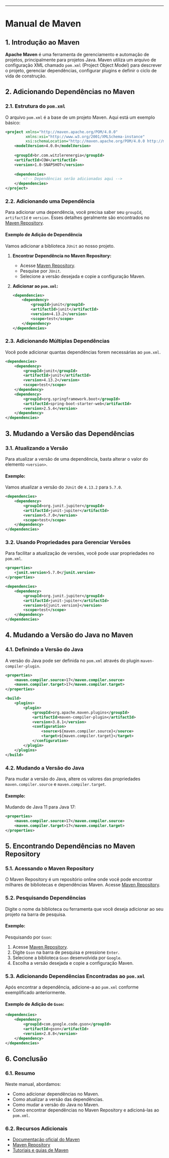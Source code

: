 
---

# Manual de Maven

## 1. Introdução ao Maven

**Apache Maven** é uma ferramenta de gerenciamento e automação de projetos, principalmente para projetos Java. Maven utiliza um arquivo de configuração XML chamado `pom.xml` (Project Object Model) para descrever o projeto, gerenciar dependências, configurar plugins e definir o ciclo de vida de construção.

## 2. Adicionando Dependências no Maven

### 2.1. Estrutura do `pom.xml`
O arquivo `pom.xml` é a base de um projeto Maven. Aqui está um exemplo básico:
```xml
<project xmlns="http://maven.apache.org/POM/4.0.0"
         xmlns:xsi="http://www.w3.org/2001/XMLSchema-instance"
         xsi:schemaLocation="http://maven.apache.org/POM/4.0.0 http://maven.apache.org/xsd/maven-4.0.0.xsd">
    <modelVersion>4.0.0</modelVersion>
    
    <groupId>br.com.witzlerenergia</groupId>
    <artifactId>COW</artifactId>
    <version>1.0-SNAPSHOT</version>
    
    <dependencies>
        <!-- Dependências serão adicionadas aqui -->
    </dependencies>
</project>
```

### 2.2. Adicionando uma Dependência
Para adicionar uma dependência, você precisa saber seu `groupId`, `artifactId` e `version`. Esses detalhes geralmente são encontrados no [Maven Repository](https://mvnrepository.com/).

#### Exemplo de Adição de Dependência
Vamos adicionar a biblioteca `JUnit` ao nosso projeto.

1. **Encontrar Dependência no Maven Repository:**
    - Acesse [Maven Repository](https://mvnrepository.com/).
    - Pesquise por `JUnit`.
    - Selecione a versão desejada e copie a configuração Maven.

2. **Adicionar ao `pom.xml`:**
    ```xml
    <dependencies>
        <dependency>
            <groupId>junit</groupId>
            <artifactId>junit</artifactId>
            <version>4.13.2</version>
            <scope>test</scope>
        </dependency>
    </dependencies>
    ```

### 2.3. Adicionando Múltiplas Dependências
Você pode adicionar quantas dependências forem necessárias ao `pom.xml`.

```xml
<dependencies>
    <dependency>
        <groupId>junit</groupId>
        <artifactId>junit</artifactId>
        <version>4.13.2</version>
        <scope>test</scope>
    </dependency>
    <dependency>
        <groupId>org.springframework.boot</groupId>
        <artifactId>spring-boot-starter-web</artifactId>
        <version>2.5.4</version>
    </dependency>
</dependencies>
```

## 3. Mudando a Versão das Dependências

### 3.1. Atualizando a Versão
Para atualizar a versão de uma dependência, basta alterar o valor do elemento `<version>`.

#### Exemplo:
Vamos atualizar a versão do `JUnit` de `4.13.2` para `5.7.0`.

```xml
<dependencies>
    <dependency>
        <groupId>org.junit.jupiter</groupId>
        <artifactId>junit-jupiter</artifactId>
        <version>5.7.0</version>
        <scope>test</scope>
    </dependency>
</dependencies>
```

### 3.2. Usando Propriedades para Gerenciar Versões
Para facilitar a atualização de versões, você pode usar propriedades no `pom.xml`.

```xml
<properties>
    <junit.version>5.7.0</junit.version>
</properties>

<dependencies>
    <dependency>
        <groupId>org.junit.jupiter</groupId>
        <artifactId>junit-jupiter</artifactId>
        <version>${junit.version}</version>
        <scope>test</scope>
    </dependency>
</dependencies>
```

## 4. Mudando a Versão do Java no Maven

### 4.1. Definindo a Versão do Java
A versão do Java pode ser definida no `pom.xml` através do plugin `maven-compiler-plugin`.

```xml
<properties>
    <maven.compiler.source>17</maven.compiler.source>
    <maven.compiler.target>17</maven.compiler.target>
</properties>

<build>
    <plugins>
        <plugin>
            <groupId>org.apache.maven.plugins</groupId>
            <artifactId>maven-compiler-plugin</artifactId>
            <version>3.8.1</version>
            <configuration>
                <source>${maven.compiler.source}</source>
                <target>${maven.compiler.target}</target>
            </configuration>
        </plugin>
    </plugins>
</build>
```

### 4.2. Mudando a Versão do Java
Para mudar a versão do Java, altere os valores das propriedades `maven.compiler.source` e `maven.compiler.target`.

#### Exemplo:
Mudando de Java 11 para Java 17:
```xml
<properties>
    <maven.compiler.source>17</maven.compiler.source>
    <maven.compiler.target>17</maven.compiler.target>
</properties>
```

## 5. Encontrando Dependências no Maven Repository

### 5.1. Acessando o Maven Repository
O Maven Repository é um repositório online onde você pode encontrar milhares de bibliotecas e dependências Maven. Acesse [Maven Repository](https://mvnrepository.com/).

### 5.2. Pesquisando Dependências
Digite o nome da biblioteca ou ferramenta que você deseja adicionar ao seu projeto na barra de pesquisa.

#### Exemplo:
Pesquisando por `Gson`:
1. Acesse [Maven Repository](https://mvnrepository.com/).
2. Digite `Gson` na barra de pesquisa e pressione `Enter`.
3. Selecione a biblioteca `Gson` desenvolvida por `Google`.
4. Escolha a versão desejada e copie a configuração Maven.

### 5.3. Adicionando Dependências Encontradas ao `pom.xml`
Após encontrar a dependência, adicione-a ao `pom.xml` conforme exemplificado anteriormente.

#### Exemplo de Adição de `Gson`:
```xml
<dependencies>
    <dependency>
        <groupId>com.google.code.gson</groupId>
        <artifactId>gson</artifactId>
        <version>2.8.8</version>
    </dependency>
</dependencies>
```

## 6. Conclusão

### 6.1. Resumo
Neste manual, abordamos:
- Como adicionar dependências no Maven.
- Como atualizar a versão das dependências.
- Como mudar a versão do Java no Maven.
- Como encontrar dependências no Maven Repository e adicioná-las ao `pom.xml`.

### 6.2. Recursos Adicionais
- [Documentação oficial do Maven](https://maven.apache.org/guides/index.html)
- [Maven Repository](https://mvnrepository.com/)
- [Tutoriais e guias de Maven](https://www.baeldung.com/maven)
